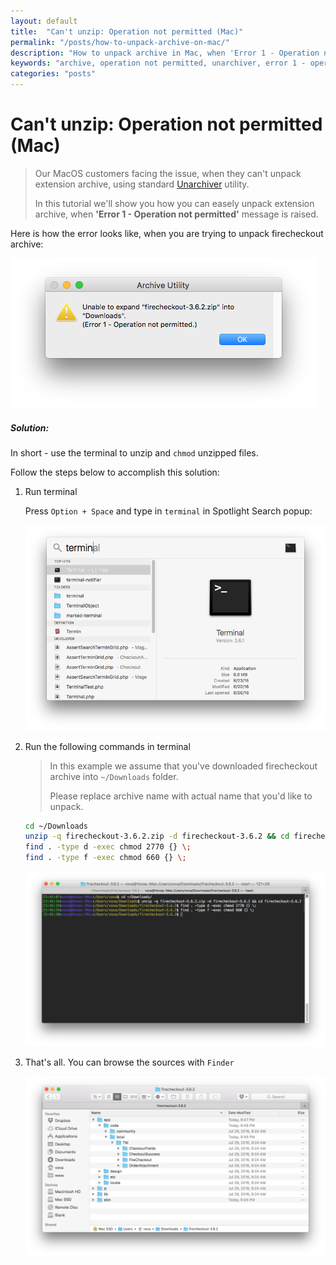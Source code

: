 ```yaml
---
layout: default
title:  "Can't unzip: Operation not permitted (Mac)"
permalink: "/posts/how-to-unpack-archive-on-mac/"
description: "How to unpack archive in Mac, when 'Error 1 - Operation not permitted' message is raised"
keywords: "archive, operation not permitted, unarchiver, error 1 - operation not permitted, zip, unzip"
categories: "posts"
---
```


# Can't unzip: Operation not permitted (Mac)

> Our MacOS customers facing the issue, when they can't unpack extension archive,
> using standard [Unarchiver](http://unarchiver.c3.cx/unarchiver) utility.
>
> In this tutorial we'll show you how you can easely unpack extension archive,
> when **'Error 1 - Operation not permitted'** message is raised.

Here is how the error looks like, when you are trying to unpack firecheckout
archive:

![Screenshot: Error 1 - Operation not permitted](/images/posts/2016-08-30-how-to-unpack-archive-in-mac/error-message.png)

##### Solution:

In short - use the terminal to unzip and `chmod` unzipped files.

Follow the steps below to accomplish this solution:

 1. Run terminal

    Press `Option + Space` and type in `terminal` in Spotlight Search popup:

    ![Running terminal](/images/posts/2016-08-30-how-to-unpack-archive-in-mac/spotlight-search.png)

 2. Run the following commands in terminal

    > In this example we assume that you've downloaded firecheckout
    > archive into `~/Downloads` folder.
    >
    > Please replace archive name with actual name that you'd like to unpack.

    ```bash
    cd ~/Downloads
    unzip -q firecheckout-3.6.2.zip -d firecheckout-3.6.2 && cd firecheckout-3.6.2
    find . -type d -exec chmod 2770 {} \;
    find . -type f -exec chmod 660 {} \;
    ```

    ![Runnning commands in terminal](/images/posts/2016-08-30-how-to-unpack-archive-in-mac/running-commands-in-terminal.png)

 3. That's all. You can browse the sources with `Finder`

    ![Unpacked sources](/images/posts/2016-08-30-how-to-unpack-archive-in-mac/unpacked-sources.png)
